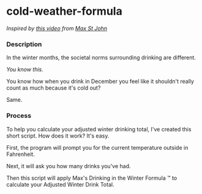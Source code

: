 # cold-weather-formula
_Inspired by [this video](https://www.instagram.com/reel/C0mQLLKuypA/) from [Max St John](http://maxstjohncomedy.com)_

### Description

In the winter months, the societal norms surrounding drinking are different.

_You know this._

You know how when you drink in December you feel like it shouldn't really count as much because it's cold out?

Same.

### Process

To help you calculate your adjusted winter drinking total, I've created this short script. How does it work? It's easy.

First, the program will prompt you for the current temperature outside in Fahrenheit.

Next, it will ask you how many drinks you've had.

Then this script will apply Max's Drinking in the Winter Formula :tm: to calculate your Adjusted Winter Drink Total.